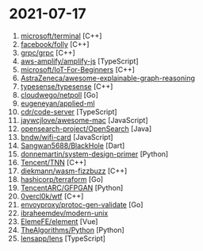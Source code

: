 # 2021-07-17

1. [microsoft/terminal](https://github.com/microsoft/terminal "The new Windows Terminal and the original Windows console host, all in the same place!") [C++]
2. [facebook/folly](https://github.com/facebook/folly "An open-source C++ library developed and used at Facebook.") [C++]
3. [grpc/grpc](https://github.com/grpc/grpc "The C based gRPC (C++, Python, Ruby, Objective-C, PHP, C#)") [C++]
4. [aws-amplify/amplify-js](https://github.com/aws-amplify/amplify-js "A declarative JavaScript library for application development using cloud services.") [TypeScript]
5. [microsoft/IoT-For-Beginners](https://github.com/microsoft/IoT-For-Beginners "12 Weeks, 24 Lessons, IoT for All!") [C++]
6. [AstraZeneca/awesome-explainable-graph-reasoning](https://github.com/AstraZeneca/awesome-explainable-graph-reasoning "A collection of research papers and software related to explainability in graph machine learning.") 
7. [typesense/typesense](https://github.com/typesense/typesense "Fast, typo tolerant, fuzzy search engine for building delightful search experiences ⚡ 🔍 ✨ An Open Source alternative to Algolia and an Easier-to-Use alternative to ElasticSearch.") [C++]
8. [cloudwego/netpoll](https://github.com/cloudwego/netpoll "A high-performance non-blocking I/O networking framework, which focused on RPC scenarios, developed by ByteDance.") [Go]
9. [eugeneyan/applied-ml](https://github.com/eugeneyan/applied-ml "📚 Papers & tech blogs by companies sharing their work on data science & machine learning in production.") 
10. [cdr/code-server](https://github.com/cdr/code-server "VS Code in the browser") [TypeScript]
11. [jaywcjlove/awesome-mac](https://github.com/jaywcjlove/awesome-mac " Now we have become very big, Different from the original idea. Collect premium software in various categories.") [JavaScript]
12. [opensearch-project/OpenSearch](https://github.com/opensearch-project/OpenSearch "Open source distributed and RESTful search engine.") [Java]
13. [bndw/wifi-card](https://github.com/bndw/wifi-card "📶 Print a QR code for connecting to your WiFi (wificard.io)") [JavaScript]
14. [Sangwan5688/BlackHole](https://github.com/Sangwan5688/BlackHole "A Music Player App made with Flutter") [Dart]
15. [donnemartin/system-design-primer](https://github.com/donnemartin/system-design-primer "Learn how to design large-scale systems. Prep for the system design interview. Includes Anki flashcards.") [Python]
16. [Tencent/TNN](https://github.com/Tencent/TNN "TNN: developed by Tencent Youtu Lab and Guangying Lab, a lightweight and high-performance deep learning framework for mobile inference. TNN is distinguished by several outstanding features, including its cross-platform capability, high performance, model compression and code pruning. Based on ncnn and Rapidnet, TNN further strengthens the suppor…") [C++]
17. [diekmann/wasm-fizzbuzz](https://github.com/diekmann/wasm-fizzbuzz "WebAssembly from Scratch: From FizzBuzz to DooM.") [C++]
18. [hashicorp/terraform](https://github.com/hashicorp/terraform "Terraform enables you to safely and predictably create, change, and improve infrastructure. It is an open source tool that codifies APIs into declarative configuration files that can be shared amongst team members, treated as code, edited, reviewed, and versioned.") [Go]
19. [TencentARC/GFPGAN](https://github.com/TencentARC/GFPGAN "") [Python]
20. [0vercl0k/wtf](https://github.com/0vercl0k/wtf "wtf is a distributed, code-coverage guided, customizable, cross-platform snapshot-based fuzzer designed for attacking user and / or kernel-mode targets running on Microsoft Windows.") [C++]
21. [envoyproxy/protoc-gen-validate](https://github.com/envoyproxy/protoc-gen-validate "protoc plugin to generate polyglot message validators") [Go]
22. [ibraheemdev/modern-unix](https://github.com/ibraheemdev/modern-unix "A collection of modern/faster/saner alternatives to common unix commands.") 
23. [ElemeFE/element](https://github.com/ElemeFE/element "A Vue.js 2.0 UI Toolkit for Web") [Vue]
24. [TheAlgorithms/Python](https://github.com/TheAlgorithms/Python "All Algorithms implemented in Python") [Python]
25. [lensapp/lens](https://github.com/lensapp/lens "Lens - The Kubernetes IDE") [TypeScript]
